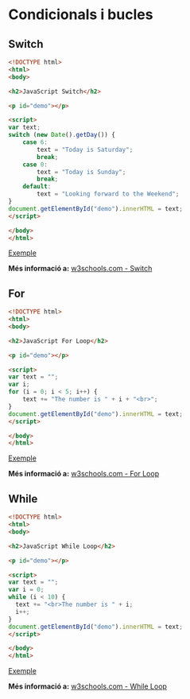 # Condicionals i bucles

## Switch

```html
<!DOCTYPE html>
<html>
<body>

<h2>JavaScript Switch</h2>

<p id="demo"></p>

<script>
var text;
switch (new Date().getDay()) {
    case 6:
        text = "Today is Saturday";
        break;
    case 0:
        text = "Today is Sunday";
        break;
    default:
        text = "Looking forward to the Weekend";
}
document.getElementById("demo").innerHTML = text;
</script>

</body>
</html>
```

[Exemple](https://www.w3schools.com/js/tryit.asp?filename=tryjs_switch)

**Més informació a:** [w3schools.com - Switch](https://www.w3schools.com/js/js_switch.asp)

## For

```html 
<!DOCTYPE html>
<html>
<body>

<h2>JavaScript For Loop</h2>

<p id="demo"></p>

<script>
var text = "";
var i;
for (i = 0; i < 5; i++) {
    text += "The number is " + i + "<br>";
}
document.getElementById("demo").innerHTML = text;
</script>

</body>
</html>

```
[Exemple](https://www.w3schools.com/js/tryit.asp?filename=tryjs_loop_for_ex)

**Més informació a:** [w3schools.com - For Loop](https://www.w3schools.com/js/js_loop_for.asp)

## While

```html
<!DOCTYPE html>
<html>
<body>

<h2>JavaScript While Loop</h2>

<p id="demo"></p>

<script>
var text = "";
var i = 0;
while (i < 10) {
  text += "<br>The number is " + i;
  i++;
}
document.getElementById("demo").innerHTML = text;
</script>

</body>
</html>
```

[Exemple](https://www.w3schools.com/js/tryit.asp?filename=tryjs_while)

**Més informació a:** [w3schools.com - While Loop](https://www.w3schools.com/js/js_loop_while.asp)









